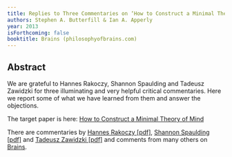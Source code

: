 ```yaml
---
title: Replies to Three Commentaries on ‘How to Construct a Minimal Theory of Mind’
authors: Stephen A. Butterfill & Ian A. Apperly
year: 2013
isForthcoming: false
booktitle: Brains (philosophyofbrains.com)
---
```


## Abstract

We are grateful to Hannes Rakoczy, Shannon Spaulding and Tadeusz Zawidzki for three illuminating and very helpful critical commentaries. Here we report some of what we have learned from them and answer the objections.


<p>The target paper is here: <a href="/writing/minimal_theory_of_mind/">How to Construct a Minimal Theory of Mind</a></p>
<p>There are commentaries by <a href="http://philosophyofbrains.com/wp-content/uploads/2013/11/rakoczy.pdf" target="_blank">Hannes Rakoczy [pdf]</a><span>, </span><a href="http://philosophyofbrains.com/wp-content/uploads/2013/11/spaulding.pdf" target="_blank">Shannon Spaulding [pdf]</a><span> and </span><a href="http://philosophyofbrains.com/wp-content/uploads/2013/11/zawidzki.pdf" target="_blank">Tadeusz Zawidzki [pdf]</a><span> and comments from many others on  </span><a href="http://philosophyofbrains.com/2013/11/11/symposium-on-butterfill-and-apperlys-how-to-construct-a-minimal-theory-of-mind-mind-language-28-5-606-63.aspx">Brains</a><span>.</span></p>